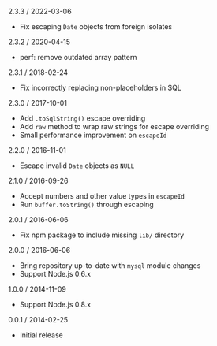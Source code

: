 
2.3.3 / 2022-03-06


  * Fix escaping `Date` objects from foreign isolates

2.3.2 / 2020-04-15


  * perf: remove outdated array pattern


2.3.1 / 2018-02-24


  * Fix incorrectly replacing non-placeholders in SQL

2.3.0 / 2017-10-01


  * Add `.toSqlString()` escape overriding
  * Add `raw` method to wrap raw strings for escape overriding
  * Small performance improvement on `escapeId`

2.2.0 / 2016-11-01


  * Escape invalid `Date` objects as `NULL`

2.1.0 / 2016-09-26


  * Accept numbers and other value types in `escapeId`
  * Run `buffer.toString()` through escaping

2.0.1 / 2016-06-06


  * Fix npm package to include missing `lib/` directory

2.0.0 / 2016-06-06


  * Bring repository up-to-date with `mysql` module changes
  * Support Node.js 0.6.x

1.0.0 / 2014-11-09


  * Support Node.js 0.8.x

0.0.1 / 2014-02-25


  * Initial release
